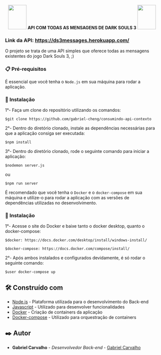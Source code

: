 <p align="center">
  <img width="60" height="80" src="https://media.tenor.com/images/a35bf9ff94bd56039e5b2bf93acd4ad7/tenor.gif" />
  <strong>API COM TODAS AS MENSAGENS DE DARK SOULS 3</strong>
  <img width="60" height="80" src="https://media.tenor.com/images/a35bf9ff94bd56039e5b2bf93acd4ad7/tenor.gif" />
</p>

### Link da API: https://ds3messages.herokuapp.com/

O projeto se trata de uma API simples que oferece todas as mensagens existentes do jogo Dark Souls 3, ;)

### 📋 Pré-requisitos

É essencial que você tenha o ```Node.js``` em sua máquina para rodar a aplicação.
### 🔧 Instalação

1°- Faça um clone do repositório utilizando os comandos:
```
$git clone https://github.com/gabriel-cheng/consumindo-api-contexto
```

2°- Dentro do diretório clonado, instale as dependências necessárias para que a aplicação consiga ser executada:
```
$npm install
```
3°- Dentro do diretório clonado, rode o seguinte comando para iniciar a aplicação:
```
$nodemon server.js
```
ou
```
$npm run server
```

É recomendado que você tenha o ```Docker``` e o ```docker-compose``` em sua máquina e utilize-o para rodar a aplicação com as versões de dependências utilizadas no desenvolvimento.
### 🔧 Instalação

1°- Acesse o site do Docker e baixe tanto o docker desktop, quanto o docker-compose:
```
$docker: https://docs.docker.com/desktop/install/windows-install/
```
```
$docker-compose: https://docs.docker.com/compose/install/
```

2°- Após ambos instalados e configurados devidamente, é só rodar o seguinte comando:
```
$user docker-compose up
```
## 🛠️ Construído com

* [Node.js](https://nodejs.org/en/) - Plataforma utilizada para o desenvolvimento do Back-end
* [Javascript](https://developer.mozilla.org/pt-BR/docs/Web/JavaScript) - Utilizado para desenvolver funcionalidades
* [Docker](https://www.docker.com/) - Criação de containers da aplicação
* [Docker-compose](https://docs.docker.com/compose/) - Utilizado para orquestração de containers

## ✒️ Autor

* **Gabriel Carvalho** - *Desenvolvedor Back-end* - [Gabriel Carvalho](https://github.com/gabriel-cheng)
